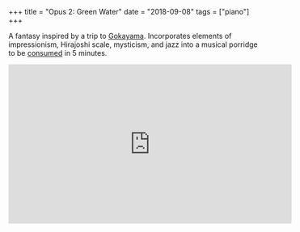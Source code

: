 +++
title = "Opus 2: Green Water"
date = "2018-09-08"
tags = ["piano"]
+++

A fantasy inspired by a trip to [Gokayama](https://www.japan-guide.com/e/e5950.html). Incorporates elements of impressionism, Hirajoshi scale, mysticism, and jazz into a musical porridge to be [consumed](https://www.youtube.com/watch?v=KIa9ACeGUkg&ab_channel=PeaBrane) in 5 minutes.

<!--more-->

<iframe width="560" height="315" src="https://www.youtube.com/embed/KIa9ACeGUkg" title="YouTube video player" frameborder="0" allow="accelerometer; autoplay; clipboard-write; encrypted-media; gyroscope; picture-in-picture" allowfullscreen></iframe>